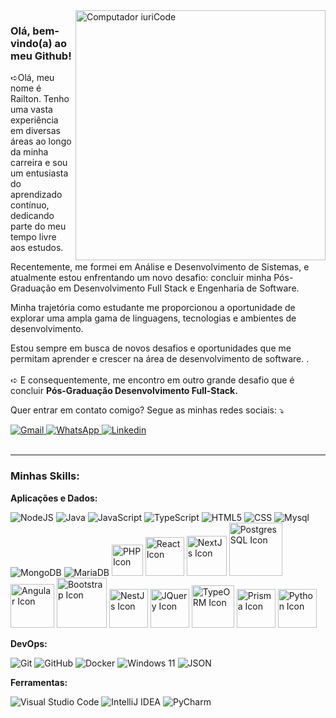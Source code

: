 <img src="https://raw.githubusercontent.com/MicaelliMedeiros/micaellimedeiros/master/image/computer-illustration.png" min-width="400px" max-width="400px" width="400px" align="right" alt="Computador iuriCode">

<h3>Olá, bem-vindo(a) ao meu Github!</h3>

<p align="left">
➪Olá, meu nome é Railton. Tenho uma vasta experiência em diversas áreas ao longo da minha carreira e sou um entusiasta do aprendizado contínuo, dedicando parte do meu tempo livre aos estudos. 

Recentemente, me formei em Análise e Desenvolvimento de Sistemas, e atualmente estou enfrentando um novo desafio: concluir minha Pós-Graduação em Desenvolvimento Full Stack e Engenharia de Software.

Minha trajetória como estudante me proporcionou a oportunidade de explorar uma ampla gama de linguagens, tecnologias e ambientes de desenvolvimento. 

Estou sempre em busca de novos desafios e oportunidades que me permitam aprender e crescer na área de desenvolvimento de software.
</strong>.
  </br>
  </br>
➪ E consequentemente, me encontro em outro grande desafio que é concluir <strong>Pós-Graduação Desenvolvimento Full-Stack.</strong>


  
  
</div>

<p align="left">
  Quer entrar em contato comigo? Segue as minhas redes sociais: ⤵️
</p>

<div align="left">
  <a href="railtonaraujoofc@gmail.com" target="_blank">
    <img src="https://img.icons8.com/?size=100&id=Cjuj2uISMdQ1&format=png&color=000000" alt="Gmail"/>
  </a>

  <a href="https://api.whatsapp.com/send?phone=5562992512120" target="_blank">
    <img src="https://img.icons8.com/?size=100&id=108653&format=png&color=000000" alt="WhatsApp"/>
  </a>

  <a href="https://www.linkedin.com/in/railtonoficial/" target="_blank">
    <img src="https://img.icons8.com/?size=100&id=108812&format=png&color=000000" alt="Linkedin"/>
  </a>

  
</div>

</br>

---

<h3>Minhas Skills:</h3>

  **Aplicações e Dados:**

  ![NodeJS](https://img.shields.io/badge/Node.js-6DA55F?logo=node.js&logoColor=white)
  ![Java](https://img.shields.io/badge/Java-%23ED8B00.svg?logo=openjdk&logoColor=white)
  ![JavaScript](https://img.shields.io/badge/-JavaScript-333333?style=flat&logo=javascript)
  ![TypeScript](https://img.shields.io/badge/-TypeScript-333333?style=flat&logo=TypeScript)
  ![HTML5](https://img.shields.io/badge/-HTML5-333333?style=flat&logo=HTML5)
  ![CSS](https://img.shields.io/badge/-CSS-333333?style=flat&logo=CSS3&logoColor=1572B6)
  ![Mysql](https://img.shields.io/badge/-Mysql-333333?style=flat&logo=mysql)
  ![MongoDB](https://img.shields.io/badge/MongoDB-%234ea94b.svg?logo=mongodb&logoColor=white)
  ![MariaDB](https://img.shields.io/badge/MariaDB-003545?logo=mariadb&logoColor=white)
  <img width="50px" src="https://img.shields.io/badge/PHP-777BB4?style=for-the-badge&logo=php&logoColor=white" alt="PHP Icon" />
  <img width="62px" src="https://img.shields.io/badge/React-20232A?style=for-the-badge&logo=react&logoColor=61DAFB" alt="React Icon" />
  <img width="64px" src="https://img.shields.io/badge/next%20js-000000?style=for-the-badge&logo=nextdotjs&logoColor=white" alt="NextJs Icon" />
  <img width="85px" src="https://img.shields.io/badge/PostgreSQL-316192?style=for-the-badge&logo=postgresql&logoColor=white" alt="PostgresSQL Icon" />
  <img width="70px" src="https://img.shields.io/badge/Angular-DD0031?style=for-the-badge&logo=angular&logoColor=white" alt="Angular Icon" />
  <img width="80px" src="https://img.shields.io/badge/Bootstrap-563D7C?style=for-the-badge&logo=bootstrap&logoColor=white" alt="Bootstrap Icon" />
  <img width="62px" src="https://img.shields.io/badge/nestjs-E0234E?style=for-the-badge&logo=nestjs&logoColor=white" alt="NestJs Icon" />
  <img width="62px" src="https://img.shields.io/badge/jQuery-0769AD?style=for-the-badge&logo=jquery&logoColor=white" alt="JQuery Icon" />
  <img width="68px" src="https://img.shields.io/badge/typeorm-FE0803?style=for-the-badge&logo=typeorm&logoColor=white" alt="TypeORM Icon" />
  <img width="62px" src="https://img.shields.io/badge/Prisma-3982CE?style=for-the-badge&logo=Prisma&logoColor=white" alt="Prisma Icon" />
  <img width="62px" src="https://img.shields.io/badge/Python-FFD43B?style=for-the-badge&logo=python&logoColor=blue" alt="Python Icon" />
  
**DevOps:**

  ![Git](https://img.shields.io/badge/-Git-333333?style=flat&logo=git)
  ![GitHub](https://img.shields.io/badge/-GitHub-333333?style=flat&logo=github)
  ![Docker](https://img.shields.io/badge/-Docker-333333?style=flat&logo=docker)
  ![Windows 11](https://img.shields.io/badge/Windows%2011-0078D4?logo=windows11&logoColor=fff)
  ![JSON](https://img.shields.io/badge/JSON-000?logo=json&logoColor=fff)
  
  

**Ferramentas:**

  ![Visual Studio Code](https://img.shields.io/badge/-Visual%20Studio%20Code-333333?style=flat&logo=visual-studio-code&logoColor=007ACC)
  ![IntelliJ IDEA](https://img.shields.io/badge/IntelliJIDEA-000000.svg?logo=intellij-idea&logoColor=white)
  ![PyCharm](https://img.shields.io/badge/PyCharm-143?logo=pycharm&logoColor=black&color=black&labelColor=green)
    
